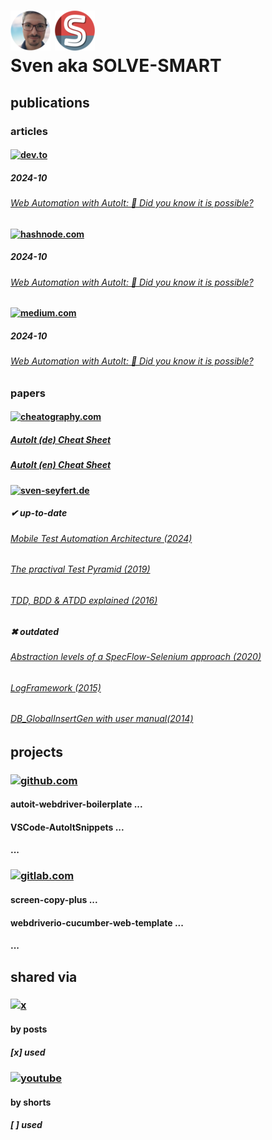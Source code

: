 # ![sven] ![solve-smart]<br>Sven aka SOLVE-SMART

## publications
### articles

#### [![dev.to](https://img.shields.io/badge/dev.to-777777?style=for-the-badge&labelColor=black&logo=devdotto&logoColor=777777)](https://dev.to/solvesmart)
##### 2024-10
###### [Web Automation with AutoIt: 🔮 Did you know it is possible?](https://dev.to/solvesmart/web-automation-with-autoit-did-you-know-it-is-possible-1a1l)

#### [![hashnode.com](https://img.shields.io/badge/hashnode.com-2962FF?style=for-the-badge&labelColor=black&logo=hashnode&logoColor=2962FF)](https://hashnode.com/@solvesmart)
##### 2024-10
###### [Web Automation with AutoIt: 🔮 Did you know it is possible?](https://sven-seyfert.hashnode.dev/web-automation-with-autoit-did-you-know-it-is-possible)

#### [![medium.com](https://img.shields.io/badge/medium.com-F7F4ED?style=for-the-badge&labelColor=black&logo=medium&logoColor=F7F4ED)](https://medium.com/@solvesmart)
##### 2024-10
###### [Web Automation with AutoIt: 🔮 Did you know it is possible?](https://medium.com/@solvesmart/web-automation-with-autoit-did-you-know-it-is-possible-4c474d0ec13f)

### papers
#### [![cheatography.com](https://img.shields.io/badge/cheatography.com-F47C00?style=for-the-badge&labelColor=black&logo=celery&logoColor=F47C00)](https://cheatography.com/solve-smart)
##### [AutoIt (de) Cheat Sheet](https://cheatography.com/solve-smart/cheat-sheets/autoit-de/)
##### [AutoIt (en) Cheat Sheet](https://cheatography.com/solve-smart/cheat-sheets/autoit-en/)

#### [![sven-seyfert.de](https://img.shields.io/badge/sven--seyfert.de-648293?style=for-the-badge&labelColor=black&logo=HTML5&logoColor=648293)](https://sven-seyfert.de)
##### ✔ up-to-date
###### [Mobile Test Automation Architecture (2024)](https://sven-seyfert.de/media/pdf/2024-mobile-test-automation-architecture.pdf)
###### [The practival Test Pyramid (2019)](https://sven-seyfert.de/media/pdf/TestPyramid.pdf)
###### [TDD, BDD & ATDD explained (2016)](https://sven-seyfert.de/media/pdf/TDD_BDD_ATDD.pdf)

##### ✖ outdated
###### [Abstraction levels of a SpecFlow-Selenium approach (2020)](https://sven-seyfert.de/media/pdf/SpecFlowSeleniumAbstractionLevels.pdf)
###### [LogFramework (2015)](https://sven-seyfert.de/media/pdf/LogFramework.pdf)
###### [DB_GlobalInsertGen with user manual(2014)](https://sven-seyfert.de/media/pdf/DB_GlobalInsertGen.pdf)

## projects

### [![github.com](https://img.shields.io/badge/github.com-F7F4ED?style=for-the-badge&labelColor=black&logo=github&logoColor=F7F4ED)](https://github.com/sven-seyfert)
#### autoit-webdriver-boilerplate ...
#### VSCode-AutoItSnippets ...
#### ...

### [![gitlab.com](https://img.shields.io/badge/gitlab.big--osp.de-FC6D26?style=for-the-badge&labelColor=black&logo=gitlab&logoColor=FC6D26)](https://gitlab.big-osp.de/sseyfert)
#### screen-copy-plus ...
#### webdriverio-cucumber-web-template ...
#### ...

## shared via

### [![x](https://img.shields.io/badge/sven__seyfert-1DA1F2?style=for-the-badge&labelColor=black&logo=x&logoColor=1DA1F2)](https://x.com/sven_seyfert)
#### by posts
##### [x] used

### [![youtube](https://img.shields.io/badge/Solve--Smart-D94D4A?style=for-the-badge&labelColor=black&logo=youtube&logoColor=D94D4A)](https://www.youtube.com/@solvesmart)
#### by shorts
##### [ ] used

[sven]:         assets/images/sven.png
[solve-smart]:  assets/images/solve-smart.png
